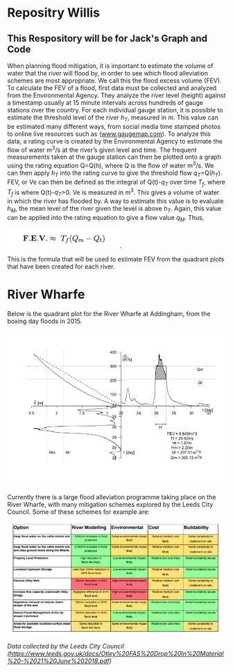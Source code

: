 # Repositry Willis

## This Respository will be for Jack's Graph and Code


When planning flood mitigation, it is important to estimate the volume of water that the river will flood by, in order to see which flood alleviation schemes are most appropriate. We call this the flood excess volume (FEV). To calculate the FEV of a flood, first data must be collected and analyzed from the Environmental Agency. They analyze the river level (height) against a timestamp usually at 15 minute intervals across hundreds of gauge stations over the country. For each individual gauge station, it is possible to estimate the threshold level of the river *h<sub>T</sub>*, measured in m. This value can be estimated many different ways, from social media time stamped photos to online live resources such as (www.gaugemap.com). To analyze this data, a rating curve is created by the Environmental Agency to estimate the flow of water m<sup>3</sup>/s at the river’s given level and time. The frequent measurements taken at the gauge station can then be plotted onto a graph using the rating equation Q=Q(h), where Q is the flow of water m<sup>3</sup>/s. We can then apply *h<sub>T</sub>* into the rating curve to give the threshold flow *q<sub>T</sub>*=Q(*h<sub>T</sub>*). FEV, or Ve can then be defined as the integral of Q(t)-*q<sub>T</sub>* over time *T<sub>f</sub>*, where *T<sub>f</sub>* is where Q(t)-*q<sub>T</sub>*>0. Ve is measured in m<sup>3</sup>. This gives a volume of water in which the river has flooded by. A way to estimate this value is to evaluate *h<sub>M</sub>*, the mean level of the river given the level is above *h<sub>T</sub>*. Again, this value can be applied into the rating equation to give a flow value *q<sub>M</sub>*. Thus,

![Screen Shot 2019-03-04 at 14.38.53.png](https://github.com/Rivers-Project-2018/Jack-Willis/blob/master/Screen%20Shot%202019-03-04%20at%2014.38.53.png).

This is the formula that will be used to estimate FEV from the quadrant plots that have been created for each river.

# River Wharfe

Below is the quadrant plot for the River Wharfe at Addingham, from the boxing day floods in 2015.

![Addingham Quadrant Plot Final(1).png](https://github.com/Rivers-Project-2018/Jack-Willis/blob/master/Addingham%20Quadrant%20Plot%20Final%20(1).png)

Currently there is a large flood alleviation programme taking place on the River Wharfe, with many mitigation schemes explored by the Leeds City Council. Some of these schemes for example are:

![Screen Shot 2019-03-04 at 15.13.52.png](https://github.com/Rivers-Project-2018/Jack-Willis/blob/master/Screen%20Shot%202019-03-04%20at%2015.13.52.png)

*Data collected by the Leeds City Council (https://www.leeds.gov.uk/docs/Otley%20FAS%20Drop%20In%20Material%20-%2021%20June%202018.pdf)*


